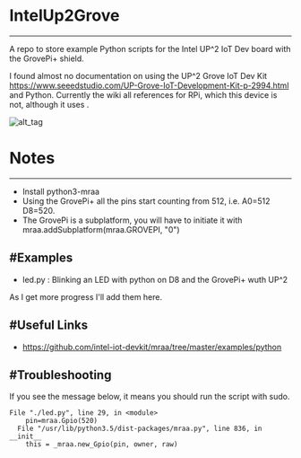 # IntelUp2Grove
----
A repo to store example Python scripts for the Intel UP^2 IoT Dev board with the GrovePi+ shield. 

I found almost no documentation on using the UP^2 Grove IoT Dev Kit <https://www.seeedstudio.com/UP-Grove-IoT-Development-Kit-p-2994.html> and Python. Currently the wiki all references for RPi, which this device is not, although it uses . 

![alt_tag](https://pbs.twimg.com/media/DrRYbAjU4AAmp2X.jpg)


# Notes
---- 
  - Install python3-mraa 
  - Using the GrovePi+ all the pins start counting from 512, i.e. A0=512 D8=520. 
  - The GrovePi is a subplatform, you will have to initiate it with mraa.addSubplatform(mraa.GROVEPI, "0") 

#Examples
---- 
  - led.py : Blinking an LED with python on D8 and the GrovePi+ wuth UP^2 

As I get more progress I'll add them here. 

#Useful Links
----
 - https://github.com/intel-iot-devkit/mraa/tree/master/examples/python

#Troubleshooting
----
 If you see the message below, it means you should run the script with sudo. 


    File "./led.py", line 29, in <module>
        pin=mraa.Gpio(520)
      File "/usr/lib/python3.5/dist-packages/mraa.py", line 836, in __init__
        this = _mraa.new_Gpio(pin, owner, raw)

